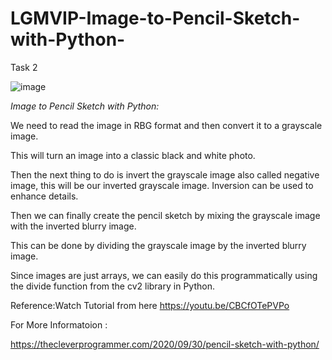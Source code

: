 # LGMVIP-Image-to-Pencil-Sketch-with-Python-
Task 2

![image](https://user-images.githubusercontent.com/77010675/143854699-2913b571-859d-4bc9-a3e2-32a9fbd9ebc6.png)


*Image to Pencil Sketch with Python:*

We need to read the image in RBG format and then convert it to a grayscale image. 

This will turn an image into a classic black and white photo.

Then the next thing to do is invert the grayscale image also called negative image, this will be our inverted grayscale image. Inversion can be used to enhance details.

Then we can finally create the pencil sketch by mixing the grayscale image with the inverted blurry image. 

This can be done by dividing the grayscale image by the inverted blurry image. 

Since images are just arrays, we can easily do this programmatically using the divide function from the cv2 library in Python.

Reference:Watch Tutorial from here https://youtu.be/CBCfOTePVPo

For More Informatoion :

https://thecleverprogrammer.com/2020/09/30/pencil-sketch-with-python/




